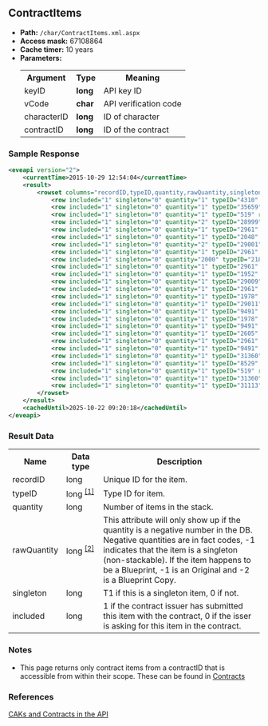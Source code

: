 ## ContractItems


* __Path:__ ``/char/ContractItems.xml.aspx``
* __Access mask:__ 67108864
* __Cache timer:__ 10 years 
* __Parameters:__
    <table>
        <tbody>
            <tr>
                <th>Argument</th>
                <th>Type</th>
                <th>Meaning</th>
            </tr>
            <tr>
                <td>keyID</td>
                <td><strong>long</strong></td>
                <td>API key ID</td>
            </tr>
            <tr>
                <td>vCode</td>
                <td><strong>char</strong></td>
                <td>API verification code</td>
            </tr>
            <tr>
                <td>characterID</td>
                <td><strong>long</strong></td>
                <td>ID of character</td>
            </tr>
            <tr>
                <td>contractID</td>
                <td><strong>long</strong></td>
                <td>ID of the contract</td>
            </tr>
        </tbody>
    </table>

### Sample Response

```xml
<eveapi version="2">
    <currentTime>2015-10-29 12:54:04</currentTime>
    <result>
        <rowset columns="recordID,typeID,quantity,rawQuantity,singleton,included" key="recordID" name="itemList">
            <row included="1" singleton="0" quantity="1" typeID="4310" recordID="1737516979"/>
            <row included="1" singleton="0" quantity="1" typeID="35659" recordID="1737516980"/>
            <row included="1" singleton="0" quantity="1" typeID="519" recordID="1737516981"/>
            <row included="1" singleton="0" quantity="2" typeID="28999" recordID="1737516982"/>
            <row included="1" singleton="0" quantity="1" typeID="2961" recordID="1737516983"/>
            <row included="1" singleton="0" quantity="1" typeID="2048" recordID="1737516984"/>
            <row included="1" singleton="0" quantity="2" typeID="29001" recordID="1737516985"/>
            <row included="1" singleton="0" quantity="1" typeID="2961" recordID="1737516986"/>
            <row included="1" singleton="0" quantity="2000" typeID="21894" recordID="1737516987"/>
            <row included="1" singleton="0" quantity="1" typeID="2961" recordID="1737516988"/>
            <row included="1" singleton="0" quantity="1" typeID="1952" recordID="1737516989"/>
            <row included="1" singleton="0" quantity="1" typeID="29009" recordID="1737516990"/>
            <row included="1" singleton="0" quantity="1" typeID="2961" recordID="1737516991"/>
            <row included="1" singleton="0" quantity="1" typeID="1978" recordID="1737516992"/>
            <row included="1" singleton="0" quantity="1" typeID="29011" recordID="1737516993"/>
            <row included="1" singleton="0" quantity="1" typeID="9491" recordID="1737516994"/>
            <row included="1" singleton="0" quantity="1" typeID="1978" recordID="1737516995"/>
            <row included="1" singleton="0" quantity="1" typeID="9491" recordID="1737516996"/>
            <row included="1" singleton="0" quantity="1" typeID="2605" recordID="1737516997"/>
            <row included="1" singleton="0" quantity="1" typeID="2961" recordID="1737516998"/>
            <row included="1" singleton="0" quantity="1" typeID="9491" recordID="1737516999"/>
            <row included="1" singleton="0" quantity="1" typeID="31360" recordID="1737517000"/>
            <row included="1" singleton="0" quantity="1" typeID="8529" recordID="1737517001"/>
            <row included="1" singleton="0" quantity="1" typeID="519" recordID="1737517002"/>
            <row included="1" singleton="0" quantity="1" typeID="31360" recordID="1737517003"/>
            <row included="1" singleton="0" quantity="1" typeID="31113" recordID="1737517004"/>
        </rowset>
    </result>
    <cachedUntil>2025-10-22 09:20:18</cachedUntil>
</eveapi>
```  

### Result Data

<table>
    <tbody>
        <tr>
            <th>Name</th>
            <th>Data type</th>
            <th>Description</th>
        </tr>
        <tr>
            <td>recordID</td>
            <td>long</td>
            <td>Unique ID for the item.</td>
        </tr>
        <tr>
            <td>typeID</td>
            <td nowrap>
                long
                <sup>
                    <a href="../../sde/yaml/">[1]</a>
                </sup>
            </td>
            <td>Type ID for item.</td>
        </tr>
        <tr>
            <td>quantity</td>
            <td>long</td>
            <td>Number of items in the stack.</td>
        </tr>
        <tr>
            <td>rawQuantity</td>
            <td nowrap>
                long
                <sup>
                    <a href="../enumerations/#raw-quantity">[2]</a>
                </sup>
            </td>
            <td>
                This attribute will only show up if the quantity is a negative number in the DB. Negative quantities are in fact codes, -1 indicates that the item is a singleton (non-stackable). 
                If the item happens to be a Blueprint, -1 is an Original and -2 is a Blueprint Copy.
            </td>
        </tr>
        <tr>
            <td>singleton</td>
            <td>long</td>
            <td>T1 if this is a singleton item, 0 if not.</td>
        </tr>
        <tr>
            <td>included</td>
            <td>long</td>
            <td>1 if the contract issuer has submitted this item with the contract, 0 if the isser is asking for this item in the contract.</td>
        </tr>
    </tbody>
</table>

### Notes

* This page returns only contract items from a contractID that is accessible from within their scope. These can be found in [Contracts](char_contracts.md)

### References

[CAKs and Contracts in the API](http://community.eveonline.com/news/dev-blogs/caks-and-contracts-in-the-api/)
